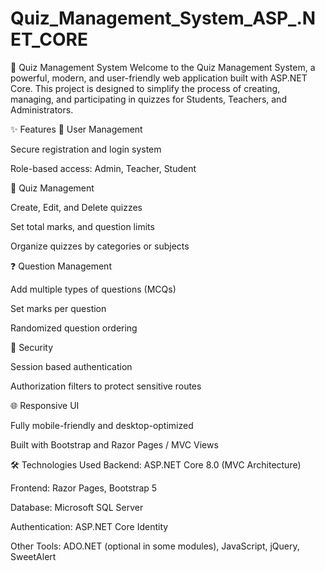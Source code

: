 # Quiz_Management_System_ASP_.NET_CORE

🎯 Quiz Management System
Welcome to the Quiz Management System, a powerful, modern, and user-friendly web application built with ASP.NET Core.
This project is designed to simplify the process of creating, managing, and participating in quizzes for Students, Teachers, and Administrators.

✨ Features
👥 User Management

Secure registration and login system

Role-based access: Admin, Teacher, Student

📝 Quiz Management

Create, Edit, and Delete quizzes

Set total marks, and question limits

Organize quizzes by categories or subjects

❓ Question Management

Add multiple types of questions (MCQs)

Set marks per question

Randomized question ordering

🔐 Security

Session based authentication

Authorization filters to protect sensitive routes

🌐 Responsive UI

Fully mobile-friendly and desktop-optimized

Built with Bootstrap and Razor Pages / MVC Views

🛠️ Technologies Used
Backend: ASP.NET Core 8.0 (MVC Architecture)

Frontend: Razor Pages, Bootstrap 5

Database: Microsoft SQL Server

Authentication: ASP.NET Core Identity

Other Tools: ADO.NET (optional in some modules), JavaScript, jQuery, SweetAlert

